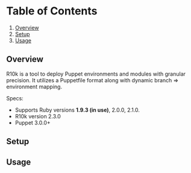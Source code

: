 # Table of Contents
1. [Overview](#overview)
2. [Setup](#setup)
3. [Usage](#usage)

## Overview
R10k is a tool to deploy Puppet environments and modules with granular precision. It utilizes a Puppetfile format along with dynamic branch => environment mapping.

Specs:
+ Supports Ruby versions **1.9.3 (in use)**, 2.0.0, 2.1.0.
+ R10k version 2.3.0
+ Puppet 3.0.0+

## Setup
## Usage
